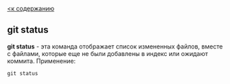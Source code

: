[<к содержанию](./readme.md)

## __git status__

**git status** - эта команда отображает список измененных файлов, вместе с файлами, которые еще не были добавлены в индекс или ожидают коммита. Применение:
```bash=
git status
```